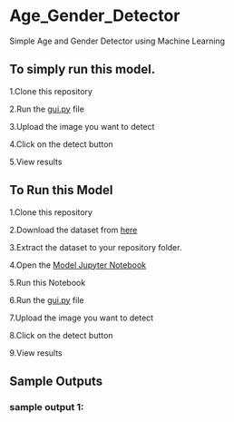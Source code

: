 # Age_Gender_Detector
Simple Age and Gender Detector using Machine Learning
## To simply run this model.

1.Clone this repository

2.Run the [gui.py](https://github.com/MinnuJacob/Age_Gender_Detector/blob/main/gui.py) file

3.Upload the image you want to detect

4.Click on the detect button

5.View results

## To Run this Model

1.Clone this repository

2.Download the dataset from [here](https://www.kaggle.com/datasets/jangedoo/utkface-new)

3.Extract the dataset to your repository folder.

4.Open the [Model Jupyter Notebook](https://github.com/MinnuJacob/Age_Gender_Detector/blob/main/model.ipynb)

5.Run this Notebook

6.Run the [gui.py](https://github.com/MinnuJacob/Age_Gender_Detector/blob/main/gui.py) file

7.Upload the image you want to detect

8.Click on the detect button

9.View results

## Sample Outputs
### sample output 1:
